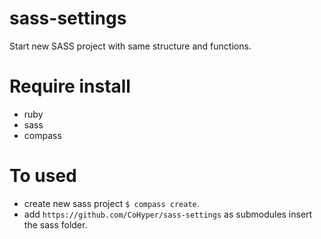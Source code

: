 sass-settings
=============

Start new SASS project with same structure and functions.

# Require install
* ruby
* sass
* compass

# To used
* create new sass project `$ compass create`.
* add `https://github.com/CoHyper/sass-settings` as submodules insert the sass folder.

